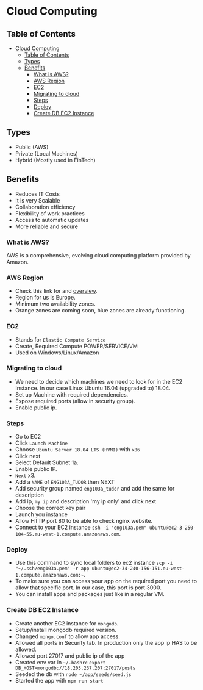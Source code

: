 # Cloud Computing

## Table of Contents

- [Cloud Computing](#cloud-computing)
  - [Table of Contents](#table-of-contents)
  - [Types](#types)
  - [Benefits](#benefits)
    - [What is AWS?](#what-is-aws)
    - [AWS Region](#aws-region)
    - [EC2](#ec2)
    - [Migrating to cloud](#migrating-to-cloud)
    - [Steps](#steps)
    - [Deploy](#deploy)
    - [Create DB EC2 Instance](#create-db-ec2-instance)

## Types

- Public (AWS)
- Private (Local Machines)
- Hybrid (Mostly used in FinTech)

## Benefits

- Reduces IT Costs
- It is very Scalable
- Collaboration efficiency
- Flexibility of work practices
- Access to automatic updates
- More reliable and secure

### What is AWS?

AWS is a comprehensive, evolving cloud computing platform provided by Amazon.

### AWS Region

- Check this link for and [overview](https://aws.amazon.com/about-aws/global-infrastructure/?p=ngi&loc=1).
- Region for us is Europe.
- Minimum two availability zones.
- Orange zones are coming soon, blue zones are already functioning.

### EC2

- Stands for `Elastic Compute Service`
- Create, Required Compute POWER/SERVICE/VM
- Used on Windows/Linux/Amazon

### Migrating to cloud

- We need to decide which machines we need to look for in the EC2 Instance. In our case Linux Ubuntu 16.04 (upgraded to) 18.04.
- Set up Machine with required dependencies.
- Expose required ports (allow in security group).
- Enable public ip.

### Steps

- Go to EC2
- Click `Launch Machine`
- Choose `Ubuntu Server 18.04 LTS (HVMI)` with `x86`
- Click next
- Select Default Subnet 1a.
- Enable public IP.
- `Next` x3.
- Add a `NAME` of `ENG103A_TUDOR` then NEXT
- Add security group named `eng103a_tudor` and add the same for description
- Add ip, `my ip` and description 'my ip only' and click next
- Choose the correct key pair
- Launch you instance
- Allow HTTP port 80 to be able to check nginx website.
- Connect to your EC2 instance `ssh -i "eng103a.pem" ubuntu@ec2-3-250-104-55.eu-west-1.compute.amazonaws.com`.

### Deploy

- Use this command to sync local folders to ec2 instance `scp -i "~/.ssh/eng103a.pem" -r app ubuntu@ec2-34-240-156-151.eu-west-1.compute.amazonaws.com:~`.
- To make sure you can access your app on the required port you need to allow that specific port. In our case, this port is port 3000.
- You can install apps and packages just like in a regular VM.

### Create DB EC2 Instance

- Create another EC2 instance for `mongodb`.
- Setup/install mongodb required version.
- Changed `mongo.conf` to allow app access.
- Allowed all ports in Security tab. In production only the app ip HAS to be allowed.
- Allowed port 27017 and public ip of the app
- Created env var in `~/.bashrc` `export DB_HOST=mongodb://18.203.237.207:27017/posts`
- Seeded the db with `node ~/app/seeds/seed.js`
- Started the app with `npm run start`
